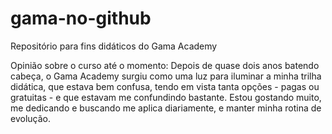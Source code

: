 # gama-no-github

Repositório para fins didáticos do Gama Academy

Opinião sobre o curso até o momento:
Depois de quase dois anos batendo cabeça, o Gama Academy surgiu como uma luz para iluminar a minha trilha didática, que estava bem confusa, tendo em vista tanta opções - pagas ou gratuitas -  e que estavam me confundindo bastante.
Estou gostando muito, me dedicando e buscando me aplica diariamente, e manter minha rotina de evolução.
